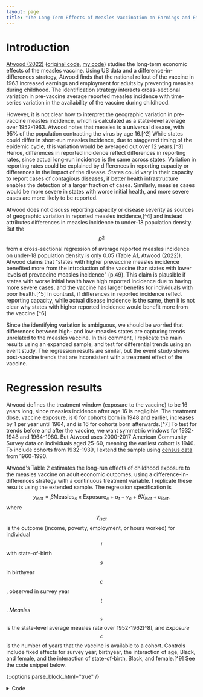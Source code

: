 ```yaml
---
layout: page
title: "The Long-Term Effects of Measles Vaccination on Earnings and Employment: Comment"
---
```


# Introduction

[Atwood (2022)](https://www.aeaweb.org/articles?id=10.1257/pol.20190509) ([original code](https://www.openicpsr.org/openicpsr/project/138401/version/V1/view), [my code](https://github.com/maswiebe/atwood_comment)) studies the long-term economic effects of the measles vaccine.
Using US data and a difference-in-differences strategy, Atwood finds that the national rollout of the vaccine in 1963 increased earnings and employment for adults by preventing measles during childhood.
The identification strategy interacts cross-sectional variation in pre-vaccine average reported measles incidence with time-series variation in the availability of the vaccine during childhood.

However, it is not clear how to interpret the geographic variation in pre-vaccine measles incidence, which is calculated as a state-level average over 1952-1963.
Atwood notes that measles is a universal disease, with 95% of the population contracting the virus by age 16.[^2]
While states could differ in short-run measles incidence, due to staggered timing of the epidemic cycle, this variation would be averaged out over 12 years.[^3]
Hence, differences in reported incidence reflect differences in reporting rates, since actual long-run incidence is the same across states.
Variation in reporting rates could be explained by differences in reporting capacity or differences in the impact of the disease.
States could vary in their capacity to report cases of contagious diseases, if better health infrastructure enables the detection of a larger fraction of cases.
Similarly, measles cases would be more severe in states with worse initial health, and more severe cases are more likely to be reported.

Atwood does not discuss reporting capacity or disease severity as sources of geographic variation in reported measles incidence,[^4]
and instead attributes differences in measles incidence to under-18 population density.
But the $$R^{2}$$ from a cross-sectional regression of average reported measles incidence on under-18 population density is only 0.05 (Table A1, Atwood (2022)).
Atwood claims that "states with higher prevaccine measles incidence benefited more from the introduction of the vaccine than states with lower levels of prevaccine measles incidence" (p.49).
This claim is plausible if states with worse initial health have high reported incidence due to having more severe cases, and the vaccine has larger benefits for individuals with poor health.[^5]
In contrast, if differences in reported incidence reflect reporting capacity, while actual disease incidence is the same, then it is not clear why states with higher reported incidence would benefit more from the vaccine.[^6]

Since the identifying variation is ambiguous, we should be worried that differences between high- and low-measles states are capturing trends unrelated to the measles vaccine.
In this comment, I replicate the main results using an expanded sample, and test for differential trends using an event study.
The regression results are similar, but
the event study shows post-vaccine trends that are inconsistent with a treatment effect of the vaccine.

# Regression results

Atwood defines the treatment window (exposure to the vaccine) to be 16 years long, since measles incidence after age 16 is negligible.
The treatment dose, vaccine exposure, is 0 for cohorts born in 1948 and earlier, increases by 1 per year until 1964, and is 16 for cohorts born afterwards.[^7]
To test for trends before and after the vaccine, we want symmetric windows for 1932-1948 and 1964-1980.
But Atwood uses 2000-2017 American Community Survey data on individuals aged 25-60, meaning the earliest cohort is 1940.
To include cohorts from 1932-1939, I extend the sample using [census data](https://usa.ipums.org/usa/) from 1960-1990.

Atwood's Table 2 estimates the long-run effects of childhood exposure to the measles vaccine on adult economic outcomes, using a difference-in-differences strategy with a continuous treatment variable.
I replicate these results using the extended sample.
The regression specification is
$$y_{isct} = \beta \text{Measles}_{s} \times \text{Exposure}_{c} + \alpha_{t} + \gamma_{c} + \theta X_{isct} + \varepsilon_{isct},$$
where $$y_{isct}$$ is the outcome (income, poverty, employment, or hours worked) for individual $$i$$ with state-of-birth $$s$$ in birthyear $$c$$, observed in survey year $$t$$.
*Measles*$$_{s}$$ is the state-level average measles rate over 1952-1962[^8],
and *Exposure*$$_{c}$$ is the number of years that the vaccine is available to a cohort.
Controls include fixed effects for survey year, birthyear, the interaction of age, Black, and female, and the interaction of state-of-birth, Black, and female.[^9]
See the code snippet below.

{::options parse_block_html="true" /}

<details><summary markdown="span">Code</summary>
```
*** robustness: include region X birthyear FEs
use year sex age birthyr black bpl female cpi_incwage cpi_incwage_no0 ln_cpi_income poverty100 employed hrs_worked M12_exp_rate bpl_region9 exposure edu1960 employed1960 logfamincome1960 if missing(M12_exp_rate)==0 using "$data/acs_cleaned.dta", clear

local robust_fes year age#black#female bpl#black#female bpl_region9#birthyr

local i = 1

foreach x in cpi_incwage cpi_incwage_no0 ln_cpi_income poverty100 employed hrs_worked {

    reghdfe `x' M12_exp_rate, ab(`robust_fes') vce(cluster bpl#birthyr)
    est sto m`i'

    local i = `i' + 1
}

esttab m*, se label compress replace star(* 0.10 ** 0.05 *** 0.01) mtitles("Income" "Income ($>$0)" "Log income" "Poverty" "Employed" "Hours worked") nocons r2
```
</details>

{::options parse_block_html="false" /}

My results are in Table 1.
Panel A reproduces Table 2 using the extended sample.
The results are similar to the original, except that the effects on poverty and hours worked are now positive instead of negative.
In Panel B, I add fixed effects for census division by birthyear, to capture different trends across regions, following Table 4, Panel B in Atwood (2022).
Now the effect on poverty has the expected negative sign, indicating that division-birthyear fixed effects are needed to control for trends when using the longer panel.
The effect on hours worked is positive, matching Atwood's Table 4.
In Panel C, I additionally control for 1960 state-level averages of log family income, education, and employment interacted with vaccine exposure, following [Bleakley (2007)](https://academic.oup.com/qje/article-abstract/122/1/73/1924773).[^10]
The results are similar, showing that reported measles incidence captures variation separate from pre-vaccine state characteristics, conditional on the fixed effects.

![](https://michaelwiebe.com/assets/atwood/table1.png){:width="100%"}

# Event study

To test for differential trends in the original results, I run an event study interacting pre-vaccine average reported measles incidence with birthyear indicators.[^11]
The regression specification is
$$y_{isct} = \sum_{j=1932, j \neq 1948}^{1980} \beta_{j} \text{Measles}_{s} \times \mathbbm{1}\{c=j\} + \alpha_{t} + \gamma_{c} + \theta X_{isct} + \varepsilon_{isct}.$$
I restrict the sample to 1932-1980, to include symmetric pre- and post-periods matching the 16-year treatment window.
See the code snippet below.

{::options parse_block_html="true" /}

<details>
<summary markdown="span">Code</summary>

```
use year sex age birthyr black bpl female cpi_incwage cpi_incwage_no0 ln_cpi_income poverty100 employed hrs_worked avg_12yr_measles_rate bpl_region9 if inrange(birthyr,1932,1980) & missing(avg_12yr_measles_rate)==0 using "$data/acs_cleaned.dta", clear

gen measles_pc = avg_12yr_measles_rate/100000

forvalues i = 1932/1980 {
    gen d`i' = (birthyr==`i')
    gen int_`i' = d`i'*measles_pc
    lab var int_`i' " "
    drop d`i'
}

* loop to construct list by appending
    * put 1948 last, as omitted year
local interactions ""
forval y = 1932/1980 {
    if `y' != 1948 {
        local interactions "`interactions' int_`y'"
    }
}
local interactions "`interactions' int_1948"

local robust_fes year age#black#female bpl#black#female bpl_region9#birthyr

foreach x in cpi_incwage cpi_incwage_no0 ln_cpi_income poverty100 employed hrs_worked {
    reghdfe `x' `interactions', ab(`robust_fes') vce(cluster bpl#birthyr)
    coefplot, drop(_cons) vert omitted
}
```

</details>

{::options parse_block_html="false" /}


If the results in Table 1 are driven by the measles vaccine, we should observe the following:
no trend in the event study coefficients before 1948, as all cohorts have equal access to the vaccine (that is, none);
a trend in the coefficients from 1948-1964, as cohorts are increasingly exposed to the vaccine;
and no trend for 1964-1980, when all cohorts again have equal access to the vaccine (that is, full access).
In other words, the treatment effect should mirror the treatment dose.

The event study results are plotted in Figure 1.
There is no evidence of trends in the coefficients before 1948.
Moreover, the coefficients start to change in 1949, consistent with a treatment effect from the vaccine.
However, for five of six outcomes, the coefficients continue to change after the vaccine was introduced in 1963.
For example, in Panel (c), the coefficients for log income follow a rough positive trend from 1948 to 1980.
This is inconsistent with a treatment effect of the vaccine, since there is no change in vaccine exposure between successive cohorts after 1963.
That is, while the 1965 cohort benefits more from the vaccine than the 1955 cohort (because it is more likely that the former obtains immunity from the vaccine and avoids the health costs of measles), there is no such difference between the 1975 and 1965 cohorts.[^12]
Hence, the evidence in Atwood (2022) appears to reflect differential trends across states, rather than the effect of the measles vaccine.[^13]

Figure 1: Cohort event study
![](https://michaelwiebe.com/assets/atwood/fig1.png){:width="100%"}

# Conclusion

I reanalyze Atwood (2022) by extending the dataset and using an event study to test for differential trends.
The identifying variation is from pre-vaccine average reported measles incidence, but for a contagious disease like measles, it is more plausible that this variation represents differences in reporting capacity or initial health levels than differences in actual disease incidence.
The event study results for long-run economic outcomes show trends that are inconsistent with an effect of the vaccine.

[^1]: [Chuard et al. (2022)](https://www.nber.org/papers/w30202) builds an epidemiological model based on the assumption that the ever-infected rate is roughly 100% in the pre-vaccine era.

[^2]: Differences in measles incidence could also be explained by differences in age structure, since younger children are more likely to be susceptible.
    But Atwood calculates the measles rate as the number of cases per 100,000 under-18 population, which controls for differences in age structure across states.

[^3]: Footnote 13 mentions that underreporting was common, and that state fixed effects control for time-invariant differences in reporting across states.
    But this does not address the treatment variation itself being driven by differences in reporting.

[^4]: Chuard et al. (2022) estimates the effect of the measles vaccine using pre-vaccine measles mortality as the cross-sectional treatment variable.
    They find long-run effects similar to those in Atwood (2022), and conclude that reported incidence is a proxy for disease severity.

[^5]: Using reported incidence seems more appropriate for diseases like malaria and hookworm, which have geographic variation in climatic suitability for the parasites that cause disease (Roodman ([2018a](https://www.econstor.eu/handle/10419/190496), [2018b](https://www.econstor.eu/handle/10419/192939)), Bleakley ([2007](https://academic.oup.com/qje/article-abstract/122/1/73/1924773), [2010](https://www.aeaweb.org/articles?id=10.1257/app.2.2.1))).
    There is no corresponding source of geographic variation for measles.

[^6]: Atwood defines vaccine exposure so that the 1963 cohort has 15 years of access.
    However, the vaccine is administered at one year of age,
    so babies born in 1963 would have vaccine access for all 16 years.

[^7]: Atwood calculates this average over 1952-1963.
    Since the vaccine was introduced in 1963, I omit this year to avoid post-treatment bias.
    I also correct a few transcription errors in the population data.

[^8]: Atwood clusters the standard errors at the birthyear by state-of-birth level.
    This is a restrictive assumption that does not allow the errors to be correlated between cohorts from the same state.
    As reported in Table A3 of Atwood (2022), the standard errors are at least three times larger when clustering by state-of-birth, and the income results are no longer statistically significant.
    Note that Bleakley (2007, 2010) clusters by state-of-birth.

[^9]: Table 4, Panel C in Atwood (2022) performs a weaker test, controlling for the state-level average of the dependent variable (adult economic outcomes) for pre-vaccine cohorts interacted with an indicator variable for pre-vaccine cohort.

[^10]: In Figures 3 and 4, Atwood runs an event study at the state-year level to test for the effect of the vaccine on contemporary disease incidence.
    Atwood frames this event study as testing for pretrends, but note that the absence of pretrends in reported disease incidence does not imply the absence of pretrends in long-run economic outcomes.

[^11]: [Barteska et al. (2023)](https://www.sciencedirect.com/science/article/pii/S0167629623001054) notes that vaccine takeup was low until the 1967-68 immunization campaign.
    On this view, vaccine exposure continues to increase until the 1968 cohort, so the trend in the event study coefficients should stop in 1968 (and should ramp up more slowly starting in 1948).
    However, the event study coefficients continue to change after 1968.

[^12]: Chuard et al. (2022) finds similar results to Atwood (2022) using measles mortality instead of incidence.
    Since they do not run an event study, it is possible that their results are also driven by trends.
